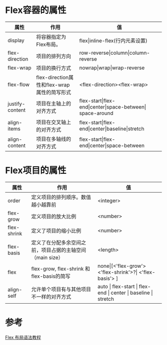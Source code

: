 # Flex容器的属性

属性|作用|值
--|--|--
display|将容器指定为Flex布局。|flex\|inline-flex(行内元素设置)
flex-direction|项目的排列方向|row-reverse\|column\|column-reverse
flex-wrap|项目的换行方式|nowrap\|wrap\|wrap-reverse
flex-flow|flex-direction属性和flex-wrap属性的简写形式|\<flex-direction\>\<flex-wrap\>
justify-content|项目在主轴上的对齐方式|flex-start\|flex-end\|center\|space-between\| space-around
align-items|项目在交叉轴上的对齐方式|flex-start\|flex-end\|center\|baseline\|stretch
align-content|项目在多轴线的对齐方式|flex-start\|flex-end\|center\|space-between|space-around\|stretch;

# Flex项目的属性

属性|作用|值
--|--|--
order|定义项目的排列顺序。数值越小越靠前|\<integer\>
flex-grow|定义项目的放大比例|\<number\>|
flex-shrink|定义了项目的缩小比例|\<number\>|
flex-basis|定义了在分配多余空间之前，项目占据的主轴空间（main size）|\<length\>
flex|flex-grow, flex-shrink 和 flex-basis的简写|none\|[\<'flex-grow'\> \<'flex-shrink'\>?\| \<'flex-basis'\> ]
align-self|允许单个项目有与其他项目不一样的对齐方式|auto \| flex-start \| flex-end \| center \| baseline \| stretch

# 参考

[Flex 布局语法教程](https://www.runoob.com/w3cnote/flex-grammar.html)